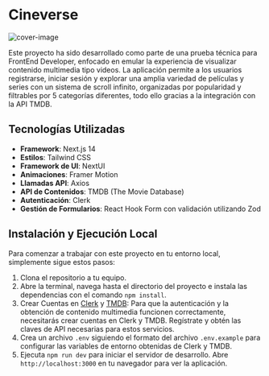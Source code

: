# Cineverse

![cover-image](https://cineverse-beta.vercel.app/cover.png)

Este proyecto ha sido desarrollado como parte de una prueba técnica para FrontEnd Developer, enfocado en emular la experiencia de visualizar contenido multimedia tipo videos. La aplicación permite a los usuarios registrarse, iniciar sesión y explorar una amplia variedad de películas y series con un sistema de scroll infinito, organizadas por popularidad y filtrables por 5 categorías diferentes, todo ello gracias a la integración con la API TMDB.

## Tecnologías Utilizadas

- **Framework**: Next.js 14
- **Estilos**: Tailwind CSS
- **Framework de UI**: NextUI
- **Animaciones**: Framer Motion
- **Llamadas API**: Axios
- **API de Contenidos**: TMDB (The Movie Database)
- **Autenticación**: Clerk
- **Gestión de Formularios**: React Hook Form con validación utilizando Zod

## Instalación y Ejecución Local

Para comenzar a trabajar con este proyecto en tu entorno local, simplemente sigue estos pasos:

1. Clona el repositorio a tu equipo.
2. Abre la terminal, navega hasta el directorio del proyecto e instala las dependencias con el comando `npm install`.
3. Crear Cuentas en [Clerk](https://clerk.com/) y [TMDB](https://www.themoviedb.org/): Para que la autenticación y la obtención de contenido multimedia funcionen correctamente, necesitarás crear cuentas en Clerk y TMDB. Regístrate y obtén las claves de API necesarias para estos servicios.
4. Crea un archivo `.env` siguiendo el formato del archivo `.env.example` para configurar las variables de entorno obtenidas de Clerk y TMDB.
5. Ejecuta `npm run dev` para iniciar el servidor de desarrollo. Abre `http://localhost:3000` en tu navegador para ver la aplicación.
